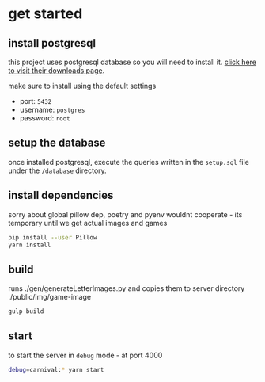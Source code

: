 # get started

## install postgresql

this project uses postgresql database so you will need to install it. [click here to visit their downloads page](https://www.postgresql.org/download/).

make sure to install using the default settings

- port: `5432`
- username: `postgres`
- password: `root`

## setup the database

once installed postgresql, execute the queries written in the `setup.sql` file under the `/database` directory.

## install dependencies

sorry about global pillow dep, poetry and pyenv wouldnt cooperate - its temporary until we get actual images and games

```sh
pip install --user Pillow
yarn install
```

## build

runs ./gen/generateLetterImages.py and copies them to server directory ./public/img/game-image

```sh
gulp build
```

## start

to start the server in `debug` mode - at port 4000

```sh
debug=carnival:* yarn start
```
